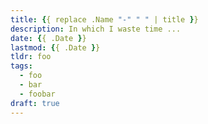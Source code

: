 ```yaml
---
title: {{ replace .Name "-" " " | title }}
description: In which I waste time ...
date: {{ .Date }}
lastmod: {{ .Date }}
tldr: foo
tags:
  - foo
  - bar
  - foobar
draft: true
---
```

